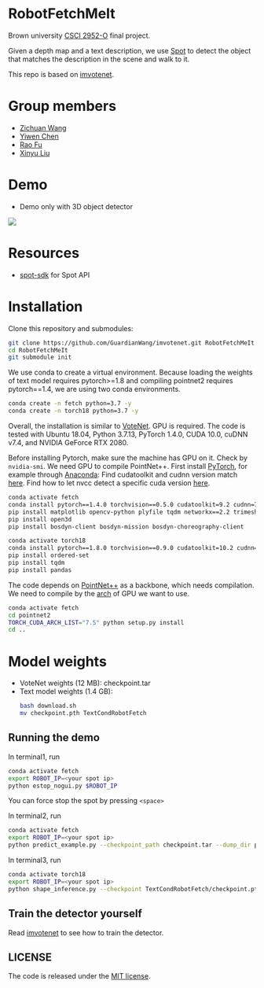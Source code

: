 # RobotFetchMeIt
Brown university [CSCI 2952-O](http://cs.brown.edu/courses/csci2952o/) final project.

Given a depth map and a text description, we use [Spot](https://www.bostondynamics.com/products/spot)
to detect the object that matches the description in the scene and walk to it.

This repo is based on [imvotenet](https://github.com/facebookresearch/imvotenet).

# Group members

- [Zichuan Wang](https://github.com/GuardianWang)
- [Yiwen Chen](https://github.com/yiwenchen1999/)
- [Rao Fu](https://github.com/FreddieRao)
- [Xinyu Liu](https://github.com/jasonxyliu)

# Demo

- Demo only with 3D object detector

[![](https://img.youtube.com/vi/LdnsRqQYvwg/3.jpg)](https://youtu.be/LdnsRqQYvwg)

# Resources

- [spot-sdk](https://github.com/jasonxyliu/spot-sdk) for Spot API

# Installation

Clone this repository and submodules:
```bash
git clone https://github.com/GuardianWang/imvotenet.git RobotFetchMeIt
cd RobotFetchMeIt
git submodule init
```
We use conda to create a virtual environment.
Because loading the weights of text model requires pytorch>=1.8 and compiling pointnet2 requires pytorch==1.4, we are
using two conda environments.
```bash
conda create -n fetch python=3.7 -y
conda create -n torch18 python=3.7 -y
```
Overall, the installation is similar to [VoteNet](https://github.com/facebookresearch/votenet). 
GPU is required. The code is tested with Ubuntu 18.04, Python 3.7.13, PyTorch 1.4.0, CUDA 10.0, cuDNN v7.4, and NVIDIA GeForce RTX 2080.

Before installing Pytorch, make sure the machine has GPU on it. Check by `nvidia-smi`. 
We need GPU to compile PointNet++.
First install [PyTorch](https://pytorch.org/get-started/locally/), 
for example through [Anaconda](https://docs.anaconda.com/anaconda/install/):
Find cudatoolkit and cudnn version match [here](https://developer.nvidia.com/rdp/cudnn-archive).
Find how to let nvcc detect a specific cuda version [here](https://stackoverflow.com/questions/40517083/multiple-cuda-versions-on-machine-nvcc-v-confusion).
```bash
conda activate fetch
conda install pytorch==1.4.0 torchvision==0.5.0 cudatoolkit=9.2 cudnn=7.6.5 -c pytorch
pip install matplotlib opencv-python plyfile tqdm networkx==2.2 trimesh==2.35.39 protobuf
pip install open3d
pip install bosdyn-client bosdyn-mission bosdyn-choreography-client

conda activate torch18
conda install pytorch==1.8.0 torchvision==0.9.0 cudatoolkit=10.2 cudnn=7.6.5 -c pytorch
pip install ordered-set
pip install tqdm
pip install pandas
```

The code depends on [PointNet++](http://arxiv.org/abs/1706.02413) as a backbone, which needs compilation.
We need to compile by the [arch](https://arnon.dk/matching-sm-architectures-arch-and-gencode-for-various-nvidia-cards/) of GPU we want to use.
```bash
conda activate fetch
cd pointnet2
TORCH_CUDA_ARCH_LIST="7.5" python setup.py install
cd ..
```

# Model weights

- VoteNet weights (12 MB): checkpoint.tar
- Text model weights (1.4 GB): 
    ```bash
    bash download.sh 
    mv checkpoint.pth TextCondRobotFetch
    ``` 

## Running the demo

In terminal1, run
```bash
conda activate fetch
export ROBOT_IP=<your spot ip>
python estop_nogui.py $ROBOT_IP
```
You can force stop the spot by pressing `<space>`

In terminal2, run
```bash
conda activate fetch
export ROBOT_IP=<your spot ip>
python predict_example.py --checkpoint_path checkpoint.tar --dump_dir pred_votenet --cluster_sampling seed_fps --use_3d_nms --use_cls_nms --per_class_proposal --time_per_move=5 $ROBOT_IP
```

In terminal3, run
```bash
conda activate torch18
export ROBOT_IP=<your spot ip>
python shape_inference.py --checkpoint TextCondRobotFetch/checkpoint.pth
```

## Train the detector yourself

Read [imvotenet](https://github.com/facebookresearch/imvotenet) to see how to train the detector.

## LICENSE

The code is released under the [MIT license](LICENSE).
